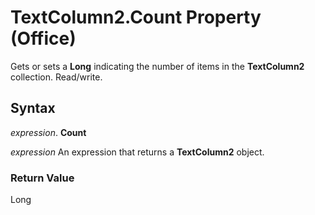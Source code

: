 
# TextColumn2.Count Property (Office)

Gets or sets a  **Long** indicating the number of items in the **TextColumn2** collection. Read/write.


## Syntax

 _expression_. **Count**

 _expression_ An expression that returns a **TextColumn2** object.


### Return Value

Long

